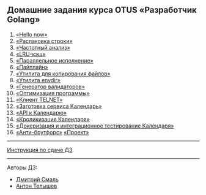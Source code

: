 ## Домашние задания курса OTUS «Разработчик Golang»
1) [«Hello now»](./hw01hellonow)
2) [«Распаковка строки»](./hw02unpackstring)
3) [«Частотный анализ»](./hw03frequencyanalysis)
4) [«LRU-кэш»](./hw04lrucache)
5) [«Параллельное исполнение»](./hw05parallelexecution)
6) [«Пайплайн»](./hw06pipelineexecution)
7) [«Утилита для копирования файлов»](./hw07filecopying)
8) [«Утилита envdir»](./hw08envdirtool)
9) [«Генератор валидаторов»](./hw09generatorofvalidators)
10) [«Оптимизация программы»](./hw10programoptimization)
11) [«Клиент TELNET»](./hw11telnetclient)
12) [«Заготовка сервиса Календарь»](./hw12-15calendar/docs/12_README.md)
13) [«API к Календарю»](./hw12-15calendar/docs/13_README.md)
14) [«Кроликизация Календаря»](./hw12-15calendar/docs/14_README.md)
15) [«Докеризация и интеграционное тестирование Календаря»](./hw12-15calendar/docs/15_README.md)
16) [«Анти-брутфорс»](./anti-bruteforce)
[«Проект»](https://github.com/OtusGolang/final_project)

---
[Инструкция по сдаче ДЗ](https://github.com/OtusGolang/home_work/wiki#%D0%A1%D1%82%D1%83%D0%B4%D0%B5%D0%BD%D1%82%D0%B0%D0%BC).

---
Авторы ДЗ:
- [Дмитрий Смаль](https://github.com/mialinx)
- [Антон Телышев](https://github.com/Antonboom)
